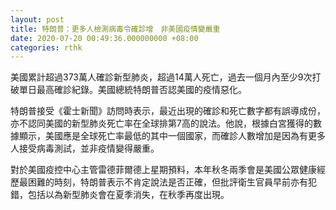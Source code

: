 ```yaml
---
layout: post
title: 特朗普：更多人檢測病毒令確診增　非美國疫情變嚴重
date: 2020-07-20 00:49:36.000000000 +08:00
categories: rthk
---
```


美國累計超過373萬人確診新型肺炎，超過14萬人死亡，過去一個月內至少9次打破單日最高確診紀錄。美國總統特朗普否認美國的疫情惡化。

特朗普接受《霍士新聞》訪問時表示，最近出現的確診和死亡數字都有誤導成份，亦不認同美國的新型肺炎死亡率在全球排第7高的說法。他說，根據白宮獲得的數據顯示，美國應是全球死亡率最低的其中一個國家，而確診人數增加是因為有更多人接受病毒測試，並非疫情變得嚴重。

對於美國疫控中心主管雷德菲爾德上星期預料，本年秋冬兩季會是美國公眾健康經歷最困難的時刻，特朗普表示不肯定說法是否正確，但批評衛生官員早前亦有犯錯，包括以為新型肺炎會在夏季消失，在秋季再度出現。
